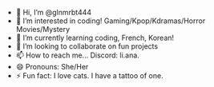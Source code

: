 - 👋 Hi, I’m @glnmrbt444
- 👀 I’m interested in coding! Gaming/Kpop/Kdramas/Horror Movies/Mystery
- 🌱 I’m currently learning coding, French, Korean!
- 💞️ I’m looking to collaborate on fun projects
- 📫 How to reach me... Discord: li.ana.
- 😄 Pronouns: She/Her
- ⚡ Fun fact: I love cats. I have a tattoo of one.

<!---
glnmrbt444/glnmrbt444 is a ✨ special ✨ repository because its `README.md` (this file) appears on your GitHub profile.
You can click the Preview link to take a look at your changes.
--->
